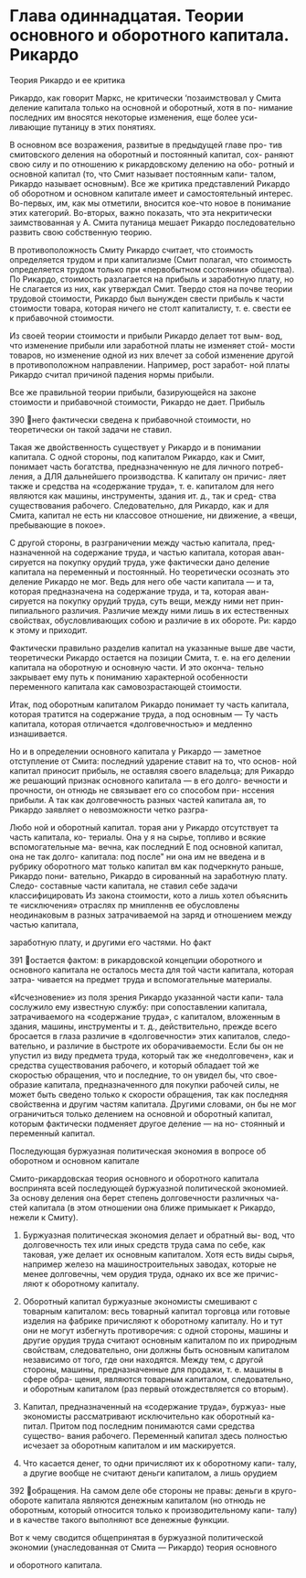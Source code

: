 # Глава одиннадцатая. Теории основного и оборотного капитала. Рикардо

Теория Рикардо и ее критика

Рикардо, как говорит Маркс, не критически ‘позаимствовал у
Смита деление капитала только на основной и оборотный, хотя в по-
нимание последних им вносятся некоторые изменения, еще более уси-
ливающие путаницу в этих понятиях.

В основном все возражения, развитые в предыдущей главе про-
тив смитовского деления на оборотный и постоянный капитал, сох-
раняют свою силу и по отношению к рикардовскому делению на обо-
ротный и основной капитал (то, что Смит называет постоянным капи-
талом, Рикардо называет основным). Все же критика представлений
Рикардо об оборотном и основном капитале имеет и самостоятельный
интерес. Во-первых, им, как мы отметили, вносится кое-что новое
в понимание этих категорий. Во-вторых, важно показать, что эта
некритически заимствованная у А. Смита путаница мешает Рикардо
последовательно развить свою собственную теорию.

В противоположность Смиту Рикардо считает, что стоимость
определяется трудом и при капитализме (Смит полагал, что стоимость
определяется трудом только при «первобытном состоянии» общества).
По Рикардо, стоимость разлагается на прибыль и заработную плату,
но Не слагается из них, как утверждал Смит. Твердо стоя на почве
теории трудовой стоимости, Рикардо был вынужден свести прибыль
к части стоимости товара, которая ничего не столт капиталисту, т. е.
свести ее к прибавочной стоимости.

Из своей теории стоимости и прибыли Рикардо делает тот вым-
вод, что изменение прибыли или заработной платы не изменяет стой-
мости товаров, но изменение одной из них влечет за собой изменение
другой в противоположном направлении. Например, рост заработ-
ной платы Рикардо считал причиной падения нормы прибыли.

Все же правильной теории прибыли, базирующейся на законе
стоимости и прибавочной стоимости, Рикардо не дает. Прибыль

390
него фактически сведена к прибавочной стоимости, но теоретически
он такой задачи не ставил.

Такая же двойственность существует у Рикардо и в понимании
капитала. С одной стороны, под капиталом Рикардо, как и Смит,
понимает часть богатства, предназначенную не для личного потреб-
ления, а ДЛЯ дальнейшего производства. К капиталу он причис-
ляет также и средства на «содержание труда», т. е. капиталом для
него являются как машины, инструменты, здания ит. д., так и сред-
ства существования рабочего. Следовательно, для Рикардо, как и для
Смита, капитал не есть ни классовое отношение, ни движение, а
«вещи, пребывающие в покое».

С другой стороны, в разграничении между частью капитала, пред-
назначенной на содержание труда, и частью капитала, которая аван-
сируется на покупку орудий труда, уже фактически дано деление
капитала на переменный и постоянный. Но теоретически осознать
это деление Рикардо не мог. Ведь для него обе части капитала — и
та, которая предназначена на содержание труда, и та, которая аван-
сируется на покупку орудий труда, суть вещи, между ними нет прин-
пипиального различия. Различие между ними лишь в их естественных
свойствах, обусловливающих собою и различие в их обороте. Ри:
кардо к этому и приходит.

Фактически правильно разделив капитал на указанные выше две
части, теоретически Рикардо остается на позиции Смита, т. е. на его
делении капитала на оборотную и основную части. И это оконча-
тельно закрывает ему путь к пониманию характерной особенности
переменного капитала как самовозрастающей стоимости.

Итак, под оборотным капиталом Рикардо понимает ту часть
капитала, которая тратится на содержание труда, а под основным —
Ту часть капитала, которая отличается «долговечностью» и медленно
изнашивается.

Но и в определении основного капитала у Рикардо — заметное
отступление от Смита: последний ударение ставит на то, что основ-
ной капитал приносит прибыль, не оставляя своего владельца; для
Рикардо же решающий признак основного капитала — в его долго-
вечности и прочности, он отнюдь не связывает его со способом при-
нссения прибыли. А так как долговечность разных частей капитала
ая, то Рикардо заявляет о невозможности четко разгра-

Любо ной и оборотный капитал.
торая ани у Рикардо отсутствует та часть капитала, ко-
териалы. Она у я на сырье, топливо и всякие вспомогательные ма-
вечна, как последний Е под основной капитал, она не так долго-
капитала: под после" ни она им не введена и в рубрику оборотного
мат только капитал вм как подчеркнуто раньше, Рикардо пони-
вательно, Рикардо в сированный на заработную плату. Следо-
составные части капитала, не ставил себе задачи классифицировать
Из закона стоимости, кото а лишь хотел объяснить те «исключения»
отраслях пр мнипленнв ее обусловлены неодинаковым в разных
затрачиваемой на заряд и отношением между частью капитала,

заработную плату, и другими его частями. Но факт

391
остается фактом: в рикардовской концепции оборотного и основного
капитала не осталось места для той части капитала, которая затра-
чивается на предмет труда и вспомогательные материалы.

«Исчезновение» из поля зрения Рикардо указанной части капи-
тала сослужило ему известную службу: при сопоставлении капитала,
затрачиваемого на «содержание труда», с капиталом, вложенным
в здания, машины, инструменты и т. д., действительно, прежде всего
бросается в глаза различие в «долговечности» этих капиталов, следо-
вательно, и различие в быстроте их оборачиваемости. Если бы он
не упустил из виду предмета труда, который так же «недолговечен»,
как и средства существования рабочего, и который обладает той же
скоростью обращения, что и последние, то он увидел бы, что свое-
образие капитала, предназначенного для покупки рабочей силы, не
может быть сведено только к скорости обращения, так как последняя
свойственна и другим частям капитала. Другими словами, он бы
не мог ограничиться только делением на основной и оборотный
капитал, которым фактически подменяет другое деление — на но-
стоянный и переменный капитал.

Последующая буржуазная политическая экономия
в вопросе об оборотном и основном капитале

Смито-рикардовская теория основного и оборотного капитала
воспринята всей последующей буржуазной политической экономией.
За основу деления она берет степень долговечности различных ча-
стей капитала (в этом отношении она ближе примыкает к Рикардо,
нежели к Смиту).

1. Буржуазная политическая экономия делает и обратный вы-
   вод, что долговечность тех или иных средств труда сама по себе,
   как таковая, уже делает их основным капиталом. Хотя есть виды
   сырья, например железо на машиностроительных заводах, которые
   не менее долговечны, чем орудия труда, однако их все же причис-
   ляют к оборотному капиталу.

2. Оборотный капитал буржуазные экономисты смешивают
   с товарным капиталом: весь товарный капитал торговца или готовые
   изделия на фабрике причисляют к оборотному капиталу. Но и тут
   они не могут избегнуть противоречия: с одной стороны, машины и
   другие орудия труда считают основным капиталом по их природным
   свойствам, следовательно, они должны быть основным капиталом
   независимо от того, где они находятся. Между тем, с другой стороны,
   машины, предназначенные для продажи, т. е. машины в сфере обра-
   щения, являются товарным капиталом, следовательно, и оборотным
   капиталом (раз первый отождествляется со вторым).

3. Капитал, предназначенный на «содержание труда», буржуаз-
   ные экономисты рассматривают исключительно как оборотный ка-
   питал. Притом под последним понимаются сами средства существо-
   вания рабочего. Переменный капитал здесь полностью исчезает за
   оборотным капиталом и им маскируется.

4. Что касается денег, то одни причисляют их к оборотному капи-
   талу, а другие вообще не считают деньги капиталом, а лишь орудием

392
обращения. На самом деле обе стороны не правы: деньги в круго-
обороте капитала являются денежным капиталом (но отнюдь не
оборотным, который относится только к производительному капи-
талу) и в качестве такого выполняют все денежные функции.

Вот к чему сводится общепринятая в буржуазной политической
экономии (унаследованная от Смита — Рикардо) теория основного

и оборотного капитала.
